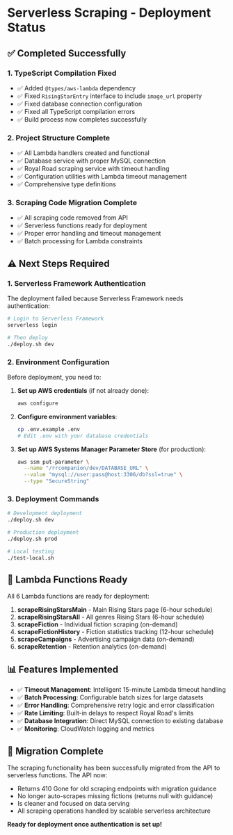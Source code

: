 # Serverless Scraping - Deployment Status

## ✅ **Completed Successfully**

### 1. **TypeScript Compilation Fixed**

- ✅ Added `@types/aws-lambda` dependency
- ✅ Fixed `RisingStarEntry` interface to include `image_url` property
- ✅ Fixed database connection configuration
- ✅ Fixed all TypeScript compilation errors
- ✅ Build process now completes successfully

### 2. **Project Structure Complete**

- ✅ All Lambda handlers created and functional
- ✅ Database service with proper MySQL connection
- ✅ Royal Road scraping service with timeout handling
- ✅ Configuration utilities with Lambda timeout management
- ✅ Comprehensive type definitions

### 3. **Scraping Code Migration Complete**

- ✅ All scraping code removed from API
- ✅ Serverless functions ready for deployment
- ✅ Proper error handling and timeout management
- ✅ Batch processing for Lambda constraints

## ⚠️ **Next Steps Required**

### 1. **Serverless Framework Authentication**

The deployment failed because Serverless Framework needs authentication:

```bash
# Login to Serverless Framework
serverless login

# Then deploy
./deploy.sh dev
```

### 2. **Environment Configuration**

Before deployment, you need to:

1. **Set up AWS credentials** (if not already done):
   ```bash
   aws configure
   ```

2. **Configure environment variables**:
   ```bash
   cp .env.example .env
   # Edit .env with your database credentials
   ```

3. **Set up AWS Systems Manager Parameter Store** (for production):
   ```bash
   aws ssm put-parameter \
     --name "/rrcompanion/dev/DATABASE_URL" \
     --value "mysql://user:pass@host:3306/db?ssl=true" \
     --type "SecureString"
   ```

### 3. **Deployment Commands**

```bash
# Development deployment
./deploy.sh dev

# Production deployment  
./deploy.sh prod

# Local testing
./test-local.sh
```

## 🚀 **Lambda Functions Ready**

All 6 Lambda functions are ready for deployment:

1. **scrapeRisingStarsMain** - Main Rising Stars page (6-hour schedule)
2. **scrapeRisingStarsAll** - All genres Rising Stars (6-hour schedule)
3. **scrapeFiction** - Individual fiction scraping (on-demand)
4. **scrapeFictionHistory** - Fiction statistics tracking (12-hour schedule)
5. **scrapeCampaigns** - Advertising campaign data (on-demand)
6. **scrapeRetention** - Retention analytics (on-demand)

## 📊 **Features Implemented**

- ✅ **Timeout Management**: Intelligent 15-minute Lambda timeout handling
- ✅ **Batch Processing**: Configurable batch sizes for large datasets
- ✅ **Error Handling**: Comprehensive retry logic and error classification
- ✅ **Rate Limiting**: Built-in delays to respect Royal Road's limits
- ✅ **Database Integration**: Direct MySQL connection to existing database
- ✅ **Monitoring**: CloudWatch logging and metrics

## 🎯 **Migration Complete**

The scraping functionality has been successfully migrated from the API to
serverless functions. The API now:

- Returns 410 Gone for old scraping endpoints with migration guidance
- No longer auto-scrapes missing fictions (returns null with guidance)
- Is cleaner and focused on data serving
- All scraping operations handled by scalable serverless architecture

**Ready for deployment once authentication is set up!**
